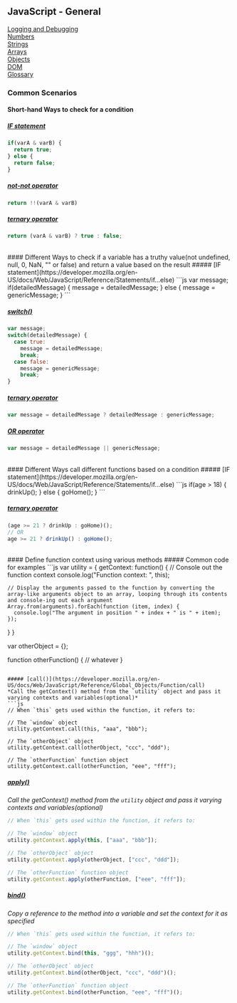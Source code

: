 ## JavaScript - General

[Logging and Debugging](logging-debugging.md)<br>
[Numbers](numbers.md)<br>
[Strings](strings.md)<br>
[Arrays](arrays.md)<br>
[Objects](objects.md)<br>
[DOM](dom.md)<br>
[Glossary](glossary.md)

### Common Scenarios

#### Short-hand Ways to check for a condition
##### [IF statement](https://developer.mozilla.org/en-US/docs/Web/JavaScript/Reference/Statements/if...else)
```js
if(varA & varB) {
  return true;
} else {
  return false;
}
```

##### [not-not operator](http://www.sitepoint.com/javascript-double-negation-trick-trouble/)
```js
return !!(varA & varB)
```

##### [ternary operator](http://www.sitepoint.com/shorthand-javascript-techniques/#1iftrueelseshorthand)
```js
return (varA & varB) ? true : false;
```

<br>
#### Different Ways to check if a variable has a truthy value(not undefined, null, 0, NaN, "" or false) and return a value based on the result
##### [IF statement](https://developer.mozilla.org/en-US/docs/Web/JavaScript/Reference/Statements/if...else)
```js
var message;
if(detailedMessage) {
  message = detailedMessage;
} else {
  message = genericMessage;
}
```

##### [switch()](https://developer.mozilla.org/en-US/docs/Web/JavaScript/Reference/Statements/switch)
```js
var message;
switch(detailedMessage) {
  case true:
    message = detailedMessage;
    break;
  case false:
    message = genericMessage;
    break;
}
```

##### [ternary operator](http://www.sitepoint.com/shorthand-javascript-techniques/#1iftrueelseshorthand)
```js
var message = detailedMessage ? detailedMessage : genericMessage;
```

##### [OR operator](https://addyosmani.com/blog/exploring-javascripts-logical-or-operator/)
```js
var message = detailedMessage || genericMessage;
```

<br>
#### Different Ways call different functions based on a condition
##### [IF statement](https://developer.mozilla.org/en-US/docs/Web/JavaScript/Reference/Statements/if...else)
```js
if(age > 18) {
  drinkUp();
} else {
  goHome();
}
```

##### [ternary operator](http://www.sitepoint.com/shorthand-javascript-techniques/#1iftrueelseshorthand)
```js
(age >= 21 ? drinkUp : goHome)();
// OR
age >= 21 ? drinkUp() : goHome();
```


<br>
#### Define function context using various methods
##### Common code for examples
```js
var utility = {
  getContext: function() {
    // Console out the function context
    console.log("Function context: ", this);
    
    // Display the arguments passed to the function by converting the array-like arguments object to an array, looping through its contents and console-ing out each argument
    Array.from(arguments).forEach(function (item, index) {
      console.log("The argument in position " + index + " is " + item);
    });
  }
}

var otherObject = {};

function otherFunction() {
  // whatever
}
```

##### [call()](https://developer.mozilla.org/en-US/docs/Web/JavaScript/Reference/Global_Objects/Function/call)
*Call the getContext() method from the `utility` object and pass it varying contexts and variables(optional)*
```js
// When `this` gets used within the function, it refers to: 

// The `window` object
utility.getContext.call(this, "aaa", "bbb");

// The `otherObject` object
utility.getContext.call(otherObject, "ccc", "ddd");

// The `otherFunction` function object
utility.getContext.call(otherFunction, "eee", "fff");
```

##### [apply()](https://developer.mozilla.org/en-US/docs/Web/JavaScript/Reference/Global_Objects/Function/apply)
*Call the getContext() method from the `utility` object and pass it varying contexts and variables(optional)*
```js
// When `this` gets used within the function, it refers to: 

// The `window` object
utility.getContext.apply(this, ["aaa", "bbb"]);

// The `otherObject` object
utility.getContext.apply(otherObject, ["ccc", "ddd"]);

// The `otherFunction` function object
utility.getContext.apply(otherFunction, ["eee", "fff"]);
```

##### [bind()](https://developer.mozilla.org/en-US/docs/Web/JavaScript/Reference/Global_Objects/Function/bind)
*Copy a reference to the method into a variable and set the context for it as specified*
```js
// When `this` gets used within the function, it refers to: 

// The `window` object
utility.getContext.bind(this, "ggg", "hhh")();

// The `otherObject` object
utility.getContext.bind(otherObject, "ccc", "ddd")();

// The `otherFunction` function object
utility.getContext.bind(otherFunction, "eee", "fff")();
```

